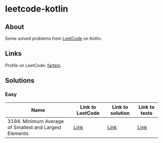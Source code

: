 # leetcode-kotlin

## About

Some solved problems from [LeetCode](https://leetcode.com) on Kotlin.

## Links

Profile on LeetCode: [fartem](https://leetcode.com/fartem/).

## Solutions

### Easy

| Name                                                   | Link to LeetCode                                                                        | Link to solution                                                             | Link to tests                                                                |
|--------------------------------------------------------|-----------------------------------------------------------------------------------------|------------------------------------------------------------------------------|------------------------------------------------------------------------------|
| 3194. Minimum Average of Smallest and Largest Elements | [Link](https://leetcode.com/problems/minimum-average-of-smallest-and-largest-elements/) | [Link](./src/main/kotlin/easy/MinimumAverageOfSmallestAndLargestElements.kt) | [Link](./src/test/kotlin/easy/MinimumAverageOfSmallestAndLargestElements.kt) |
